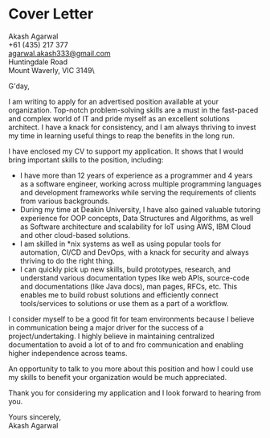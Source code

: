# Cover Letter

Akash Agarwal\
+61 (435) 217 377\
agarwal.akash333@gmail.com\
Huntingdale Road\
Mount Waverly, VIC 3149\

G'day,

I am writing to apply for an advertised position available at your organization. Top-notch problem-solving skills are a must in the fast-paced and complex world of IT and pride myself as an excellent solutions architect. I have a knack for consistency, and I am always thriving to invest my time in learning useful things to reap the benefits in the long run.

I have enclosed my CV to support my application. It shows that I would bring important skills to the position, including:

* I have more than 12 years of experience as a programmer and 4 years as a software engineer, working across multiple programming languages and development frameworks while serving the requirements of clients from various backgrounds.
* During my time at Deakin University, I have also gained valuable tutoring experience for OOP concepts, Data Structures and Algorithms, as well as Software architecture and scalability for IoT using AWS, IBM Cloud and other cloud-based solutions.
* I am skilled in *nix systems as well as using popular tools for automation, CI/CD and DevOps, with a knack for security and always thriving to do the right thing.
* I can quickly pick up new skills, build prototypes, research, and understand various documentation types like web APIs, source-code and documentations (like Java docs), man pages, RFCs, etc. This enables me to build robust solutions and efficiently connect tools/services to solutions or use them as a part of a workflow.

I consider myself to be a good fit for team environments because I believe in communication being a major driver for the success of a project/undertaking. I highly believe in maintaining centralized documentation to avoid a lot of to and fro communication and enabling higher independence across teams.

An opportunity to talk to you more about this position and how I could use my skills to benefit your organization would be much appreciated.

Thank you for considering my application and I look forward to hearing from you.

Yours sincerely,\
Akash Agarwal
